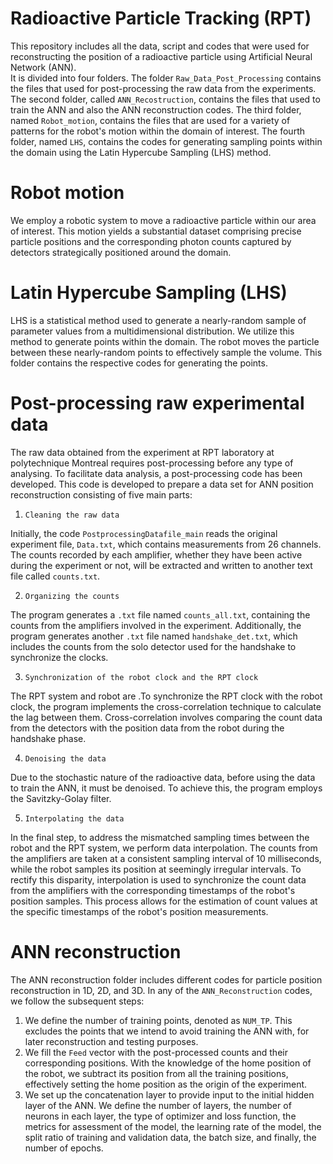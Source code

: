 # Radioactive Particle Tracking (RPT)

This repository includes all the data, script and codes that were used for reconstructing the position of a radioactive particle using Artificial Neural Network (ANN).\
It is divided into four folders. The folder `Raw_Data_Post_Processing` contains the files that used for post-processing the raw data from the experiments. The second folder, called `ANN_Recostruction`, contains the files that used to train the ANN and also the ANN reconstruction codes. The third folder, named `Robot_motion`, contains the files that are used for a variety of patterns for the robot's motion within the domain of interest. The fourth folder, named `LHS`, contains the codes for generating sampling points within the domain using the Latin Hypercube Sampling (LHS) method.

# Robot motion

We employ a robotic system to move a radioactive particle within our area of interest. This motion yields a substantial dataset comprising precise particle positions and the corresponding photon counts captured by detectors strategically positioned around the domain.

# Latin Hypercube Sampling (LHS)

LHS is a statistical method used to generate a nearly-random sample of parameter values from a multidimensional distribution. We utilize this method to generate points within the domain. The robot moves the particle between these nearly-random points to effectively sample the volume. This folder contains the respective codes for generating the points.

# Post-processing raw experimental data

The raw data obtained from the experiment at RPT laboratory at polytechnique Montreal requires post-processing before any type of analysing. To facilitate data analysis, a post-processing code has been developed. This code is developed to prepare a data set for ANN position reconstruction consisting of five main parts:
1. `Cleaning the raw data`
   
Initially, the code `PostprocessingDatafile_main` reads the original experiment file, `Data.txt`, which contains measurements from 26 channels. The counts recorded by each amplifier, whether they have been active during the experiment or not, will be extracted and written to another text file called `counts.txt`.

2. `Organizing the counts`
   
The program generates a `.txt` file named `counts_all.txt`, containing the counts from the amplifiers involved in the experiment. Additionally, the program generates another `.txt` file named `handshake_det.txt`, which includes the counts from the solo detector used for the handshake to synchronize the clocks.

3. `Synchronization of the robot clock and the RPT clock`
   
The RPT system and robot are .To synchronize the RPT clock with the robot clock, the program implements the cross-correlation technique to calculate the lag between them. Cross-correlation involves comparing the count data from the detectors with the position data from the robot during the handshake phase.

4. `Denoising the data`

Due to the stochastic nature of the radioactive data, before using the data to train the ANN, it must be denoised. To achieve this, the program employs the Savitzky-Golay filter.
 
5. `Interpolating the data`

In the final step, to address the mismatched sampling times between the robot and the RPT system, we perform data interpolation. The counts from the amplifiers are taken at a consistent sampling interval of 10 milliseconds, while the robot samples its position at seemingly irregular intervals. To rectify this disparity, interpolation is used to synchronize the count data from the amplifiers with the corresponding timestamps of the robot's position samples. This process allows for the estimation of count values at the specific timestamps of the robot's position measurements.


# ANN reconstruction

The ANN reconstruction folder includes different codes for particle position reconstruction in 1D, 2D, and 3D. In any of the `ANN_Reconstruction` codes, we follow the subsequent steps:
1. We define the number of training points, denoted as `NUM_TP`. This excludes the points that we intend to avoid training the ANN with, for later reconstruction and testing purposes.
2. We fill the `Feed` vector with the post-processed counts and their corresponding positions. With the knowledge of the home position of the robot, we subtract its position from all the training positions, effectively setting the home position as the origin of the experiment.
3. We set up the concatenation layer to provide input to the initial hidden layer of the ANN. We define the number of layers, the number of neurons in each layer, the type of optimizer and loss function, the metrics for assessment of the model, the learning rate of the model, the split ratio of training and validation data, the batch size, and finally, the number of epochs.
